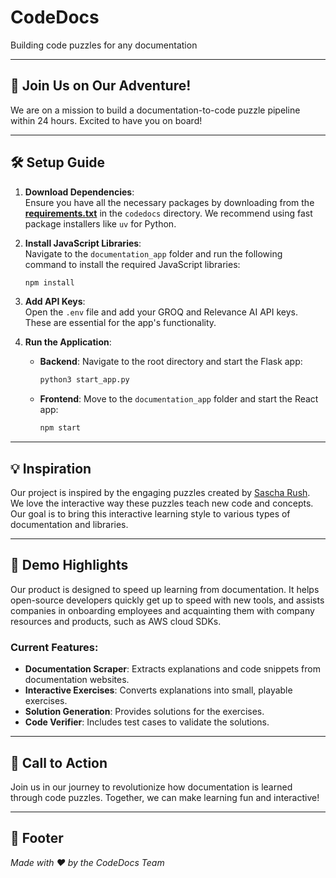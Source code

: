 
# CodeDocs
Building code puzzles for any documentation

---

## 🚀 Join Us on Our Adventure!
We are on a mission to build a documentation-to-code puzzle pipeline within 24 hours. Excited to have you on board!

---

## 🛠️ Setup Guide

1. **Download Dependencies**:  
   Ensure you have all the necessary packages by downloading from the **[requirements.txt](./codedocs/requirements.txt)** in the `codedocs` directory. We recommend using fast package installers like `uv` for Python.

2. **Install JavaScript Libraries**:  
   Navigate to the `documentation_app` folder and run the following command to install the required JavaScript libraries:
   ```bash
   npm install
   ```

3. **Add API Keys**:  
   Open the `.env` file and add your GROQ and Relevance AI API keys. These are essential for the app's functionality.

4. **Run the Application**:  
   - **Backend**: Navigate to the root directory and start the Flask app:
     ```bash
     python3 start_app.py
     ```
   - **Frontend**: Move to the `documentation_app` folder and start the React app:
     ```bash
     npm start
     ```

---

## 💡 Inspiration

Our project is inspired by the engaging puzzles created by [Sascha Rush](https://github.com/srush/GPU-Puzzles). We love the interactive way these puzzles teach new code and concepts. Our goal is to bring this interactive learning style to various types of documentation and libraries.

---

## 🎯 Demo Highlights

Our product is designed to speed up learning from documentation. It helps open-source developers quickly get up to speed with new tools, and assists companies in onboarding employees and acquainting them with company resources and products, such as AWS cloud SDKs.

### Current Features:
- **Documentation Scraper**: Extracts explanations and code snippets from documentation websites.
- **Interactive Exercises**: Converts explanations into small, playable exercises.
- **Solution Generation**: Provides solutions for the exercises.
- **Code Verifier**: Includes test cases to validate the solutions.

---

## 📣 Call to Action

Join us in our journey to revolutionize how documentation is learned through code puzzles. Together, we can make learning fun and interactive!

---

## 📄 Footer

*Made with ❤️ by the CodeDocs Team*
